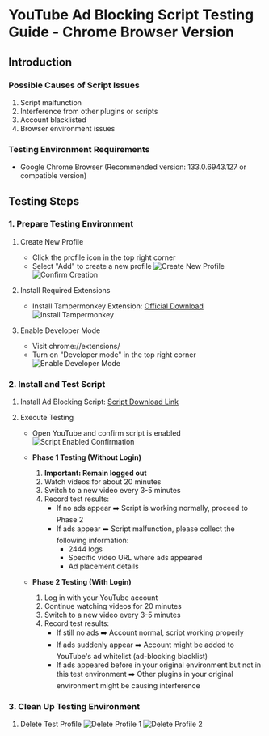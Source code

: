 # YouTube Ad Blocking Script Testing Guide - Chrome Browser Version

## Introduction

### Possible Causes of Script Issues

1. Script malfunction
2. Interference from other plugins or scripts
3. Account blacklisted
4. Browser environment issues

### Testing Environment Requirements

- Google Chrome Browser (Recommended version: 133.0.6943.127 or compatible version)

## Testing Steps

### 1. Prepare Testing Environment

1. Create New Profile

   - Click the profile icon in the top right corner
   - Select "Add" to create a new profile
     ![Create New Profile](images/image.png)
     ![Confirm Creation](images/PixPin_2025-02-22_12-59-11.png)

2. Install Required Extensions
   - Install Tampermonkey Extension: [Official Download](https://www.tampermonkey.net/index.php?browser=chrome)
     ![Install Tampermonkey](images/PixPin_2025-02-22_13-01-47.png)
3. Enable Developer Mode
   - Visit chrome://extensions/
   - Turn on "Developer mode" in the top right corner
     ![Enable Developer Mode](images/PixPin_2025-02-22_13-22-55.png)

### 2. Install and Test Script

1. Install Ad Blocking Script: [Script Download Link](https://greasyfork.org/zh-CN/scripts/480192-%E5%93%8E%E5%91%A6%E4%B8%8D%E9%94%99%E5%93%A6-%E5%AD%A6%E4%BC%9A%E7%9C%8B%E7%AE%80%E4%BB%8B-%E9%BB%91%E5%8F%B7%E5%A5%BD%E5%83%8F%E8%83%BD%E7%94%A8%E4%BA%86-%E5%8F%8D%E9%A6%88%E4%B8%80%E4%B8%8B)

2. Execute Testing

   - Open YouTube and confirm script is enabled
     ![Script Enabled Confirmation](images/PixPin_2025-02-22_13-30-34.png)

   - **Phase 1 Testing (Without Login)**

     1. **Important: Remain logged out**
     2. Watch videos for about 20 minutes
     3. Switch to a new video every 3-5 minutes
     4. Record test results:
        - If no ads appear ➡️ Script is working normally, proceed to Phase 2
        - If ads appear ➡️ Script malfunction, please collect the following information:
          - 2444 logs
          - Specific video URL where ads appeared
          - Ad placement details

   - **Phase 2 Testing (With Login)**
     1. Log in with your YouTube account
     2. Continue watching videos for 20 minutes
     3. Switch to a new video every 3-5 minutes
     4. Record test results:
        - If still no ads ➡️ Account normal, script working properly
        - If ads suddenly appear ➡️ Account might be added to YouTube's ad whitelist (ad-blocking blacklist)
        - If ads appeared before in your original environment but not in this test environment ➡️ Other plugins in your original environment might be causing interference

### 3. Clean Up Testing Environment

1. Delete Test Profile
   ![Delete Profile 1](images/PixPin_2025-02-22_13-46-44.png)
   ![Delete Profile 2](images/PixPin_2025-02-22_13-48-38.png)
